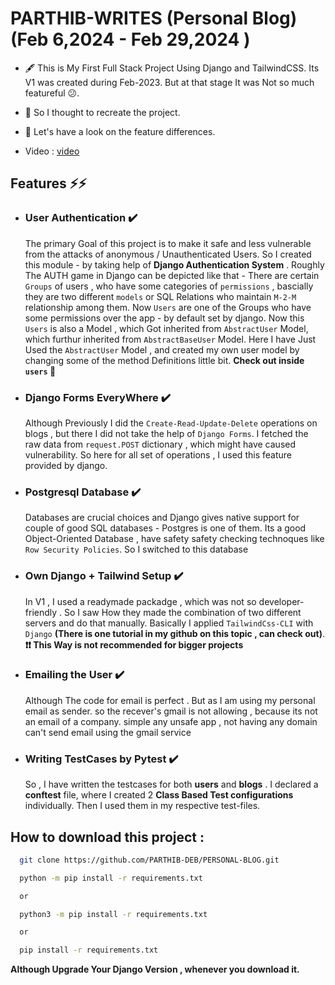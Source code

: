 # PARTHIB-WRITES (Personal Blog) (Feb 6,2024 - Feb 29,2024 )
- 🖋️ This is My First Full Stack Project Using Django and TailwindCSS. Its V1 was created during Feb-2023. But at that stage It was Not so much featureful 😕.
  
- 🌝 So I thought to recreate the project.

- 🌟 Let's have a look on the feature differences.

- Video : [video](https://www.youtube.com/watch?v=_eYpGOJK994)
  
## Features ⚡⚡
- ### User Authentication ✔️
  The primary Goal of this project is to make it safe and less vulnerable from the attacks of anonymous / Unauthenticated Users. So I created this module - by taking help 
  of **Django Authentication System** . Roughly The AUTH game in Django can be depicted like that - There are certain ```Groups``` of users , who have some categories of       ```permissions``` , bascially they are two different ```models``` or SQL Relations who maintain ```M-2-M``` relationship among them. Now ```Users``` are one of the Groups    who have some permissions over the app - by default set by django. Now this ```Users``` is also a Model , which Got inherited from ```AbstractUser``` Model, which furthur    inherited from ```AbstractBaseUser``` Model. Here I have Just Used the ```AbstractUser``` Model , and created my own user model by changing some of the method Definitions
  little bit. **Check out inside ```users``` 📁**

- ### Django Forms EveryWhere ✔️
  Although Previously I did the ```Create-Read-Update-Delete``` operations on blogs , but there I did not take the help of ```Django Forms```. I  fetched the raw data 
  from ```request.POST``` dictionary , which might have caused vulnerability. So here for all set of operations , I used this feature provided by django.

- ### Postgresql Database ✔️
  Databases are crucial choices and Django gives native support for couple of good SQL databases - Postgres is one of them. Its a good Object-Oriented Database , have safety
  safety checking technoques like ```Row Security Policies```.  So I switched to this database

- ### Own Django + Tailwind Setup ✔️
  In V1 , I used a readymade packadge , which was not so developer-friendly . So I saw How they made the combination of two different servers and do that manually. Basically
  I applied ```TailwindCss-CLI``` with ```Django``` **(There is one tutorial in my github on this topic , can check out)**. **❗❗ This Way is not recommended for bigger projects**

- ### Emailing the User ✔️
  Although The code for email is perfect . But as I am using my personal email as sender. so the recever's gmail is not allowing , because its not an email of a company. simple any unsafe app , not having any domain can't send email using the gmail service

- ### Writing TestCases by Pytest ✔️
  So , I have written the testcases for both **users** and **blogs** . I declared a **conftest** file, where I created 2 **Class Based Test configurations** individually. Then I used them in my respective test-files.

## How to download this project :

```bash
  git clone https://github.com/PARTHIB-DEB/PERSONAL-BLOG.git
```

```bash
  python -m pip install -r requirements.txt

  or

  python3 -m pip install -r requirements.txt

  or

  pip install -r requirements.txt
```
**Although Upgrade Your Django Version , whenever you download it.**